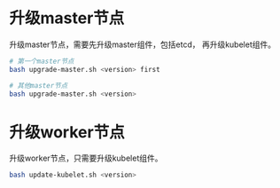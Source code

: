 # 升级master节点

升级master节点，需要先升级master组件，包括etcd， 再升级kubelet组件。

```bash
# 第一个master节点
bash upgrade-master.sh <version> first

# 其他master节点
bash upgrade-master.sh <version>
```

# 升级worker节点

升级worker节点，只需要升级kubelet组件。

```bash
bash update-kubelet.sh <version>
```
